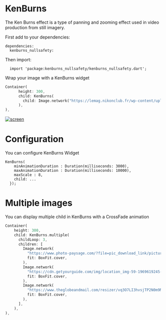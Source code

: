 # KenBurns

The Ken Burns effect is a type of panning and zooming effect used in video production from still imagery.

First add to your dependencies:

```
dependencies:
  kenburns_nullsafety: 
```

Then import:

```
  import 'package:kenburns_nullsafety/kenburns_nullsafety.dart';
```

Wrap your image with a KenBurns widget
```dart
Container(
      height: 300,
      child: KenBurns(
        child: Image.network("https://lemag.nikonclub.fr/wp-content/uploads/2017/07/08.jpg", fit: BoxFit.cover,),
      ),
),
```

[![screen](https://raw.githubusercontent.com/florent37/Flutter-KenBurns/master/medias/kenburns_slow.gif)](https://github.com/the-Jinxist/kenburns_nullsafety.git)

# Configuration

You can configure KenBurns Widget

```
KenBurns(
    minAnimationDuration : Duration(milliseconds: 3000),
    maxAnimationDuration : Duration(milliseconds: 10000),
    maxScale : 8,
    child: ...
  });
```

# Multiple images

You can display multiple child in KenBurns with a CrossFade animation

```dart
Container(
    height: 300,
    child: KenBurns.multiple(
      childLoop: 3,
      children: [
        Image.network(
          "https://www.photo-paysage.com/?file=pic_download_link/picture&pid=3100",
          fit: BoxFit.cover,
        ),
        Image.network(
          "https://cdn.getyourguide.com/img/location_img-59-1969619245-148.jpg",
          fit: BoxFit.cover,
        ),
        Image.network(
          "https://www.theglobeandmail.com/resizer/vq3O7LI3hvsjTP2N0m9NwU4W3Eg=/1500x0/filters:quality(80)/arc-anglerfish-tgam-prod-tgam.s3.amazonaws.com/public/4ETF3GZR3NA3RDDW23XDRBKKCI",
          fit: BoxFit.cover,
        ),
      ],
    ),
),
```
